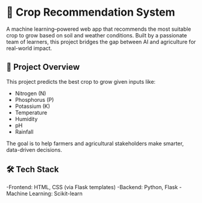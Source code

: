 # 🌾 Crop Recommendation System

A machine learning–powered web app that recommends the most suitable crop to grow based on soil and weather conditions.
Built by a passionate team of learners,
this project bridges the gap between AI and agriculture for real-world impact.

## 🚀 Project Overview

This project predicts the best crop to grow given inputs like:

- Nitrogen (N)
- Phosphorus (P)
- Potassium (K)
- Temperature
- Humidity
- pH
- Rainfall

The goal is to help farmers and agricultural stakeholders make smarter, data-driven decisions.

## 🛠️ Tech Stack

-Frontend: HTML, CSS (via Flask templates)
-Backend: Python, Flask
-Machine Learning: Scikit-learn
